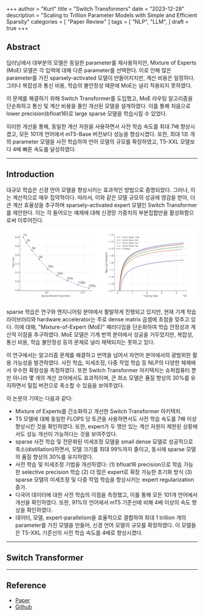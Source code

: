 +++
author = "Kurt"
title = "Switch Transformers"
date = "2023-12-28"
description = "Scaling to Trillion Parameter Models with Simple and Efficient Sparsity"
categories = [
    "Paper Review"
]
tags = [
    "NLP",
    "LLM",
]
draft = true
+++

## Abstract

딥러닝에서 대부분의 모델은 동일한 parameter를 재사용하지만, Mixture of Experts (MoE) 모델은 각 입력에 대해 다른 parameter를 선택한다. 이로 인해 많은 parameter를 가진 sparsely-activated 모델이 만들어지지만, 계산 비용은 일정하다. 그러나 복잡성과 통신 비용, 학습의 불안정성 때문에 MoE는 널리 적용되지 못하였다.

이 문제를 해결하기 위해 Switch Transformer를 도입했고, MoE 라우팅 알고리즘을 단순화하고 통신 및 계산 비용을 줄인 개선된 모델을 설계하였다. 이를 통해 처음으로 lower precision(bfloat16)로 large sparse 모델을 학습시킬 수 있었다.

이러한 개선을 통해, 동일한 계산 자원을 사용하면서 사전 학습 속도를 최대 7배 향상시켰고, 모든 101개 언어에서 mT5-Base 버전보다 성능을 향상시켰다. 또한, 최대 1조 개의 parameter 모델을 사전 학습하여 언어 모델의 규모를 확장하였고, T5-XXL 모델보다 4배 빠른 속도를 달성하였다.

---

## Introduction

대규모 학습은 신경 언어 모델을 향상시키는 효과적인 방법으로 증명되었다. 그러나, 이는 계산적으로 매우 집약적이다. 따라서, 이와 같은 모델 규모의 성공에 영감을 받아, 더 큰 계산 효율성을 추구하며 sparsely-activated expert 모델인 Switch Transformer를 제안한다. 이는 각 들어오는 예제에 대해 신경망 가중치의 부분집합만을 활성화함으로써 이루어진다.

![](images/figure1.png)

sparse 학습은 연구와 엔지니어링 분야에서 활발하게 진행되고 있지만, 현재 기계 학습 라이브러리와 hardware accelerator는 주로 dense matrix 곱셈에 초점을 맞추고 있다. 이에 대해, "Mixture-of-Expert (MoE)" 패러다임을 단순화하여 학습 안정성과 계산적 이점을 추구하였다. MoE 모델은 기계 번역 분야에서 성공을 거두었지만, 복잡성, 통신 비용, 학습 불안정성 등의 문제로 널리 채택되지는 못하고 있다.

이 연구에서는 알고리즘 문제를 해결하고 번역을 넘어서 자연어 분야에서의 광범위한 활용 가능성을 발견하였다. 사전 학습, 미세조정, 다중 작업 학습 등 NLP의 다양한 체제에서 우수한 확장성을 측정하였다. 또한 Switch Transformer 아키텍처는 슈퍼컴퓨터 뿐만 아니라 몇 개의 계산 코어에서도 효과적이며, 큰 희소 모델은 품질 향상의 30%를 유지하면서 밀집 버전으로 축소할 수 있음을 보여주었다.

이 논문의 기여는 다음과 같다:

* Mixture of Experts를 간소화하고 개선한 Switch Transformer 아키텍처.
* T5 모델에 대해 동일한 FLOPS 당 토큰을 사용하면서도 사전 학습 속도를 7배 이상 향상시킨 것을 확인하였다. 또한, expert가 두 명만 있는 계산 자원이 제한된 상황에서도 성능 개선이 가능하다는 것을 보여주었다.
* sparse 사전 학습 및 전문화된 미세조정 모델을 small dense 모델로 성공적으로 축소(distillation)하면서, 모델 크기를 최대 99%까지 줄이고, 동시에 sparse 모델의 품질 향상의 30%를 유지하였다.
* 사전 학습 및 미세조정 기법을 개선하였다: (1) bfloat16 precision으로 학습 가능한 selective precision 학습 (2) 더 많은 expert로 확장 가능한 초기화 방식 (3) sparse 모델의 미세조정 및 다중 작업 학습을 향상시키는 expert regularization 증가.
* 다국어 데이터에 대한 사전 학습의 이점을 측정했고, 이를 통해 모든 101개 언어에서 개선을 확인하였다. 또한, 91%의 언어에서 mT5 기준선에 비해 4배 이상의 속도 향상을 확인하였다.
* 데이터, 모델, expert-parallelism을 효율적으로 결합하여 최대 1 trillion 개의 parameter를 가진 모델을 만들어, 신경 언어 모델의 규모를 확장하였다. 이 모델들은 T5-XXL 기준선의 사전 학습 속도를 4배로 향상시켰다.

---

## Switch Transformer


---

## Reference

* [Paper](https://arxiv.org/pdf/2101.03961.pdf)
* [Github](https://github.com/kyegomez/SwitchTransformers)